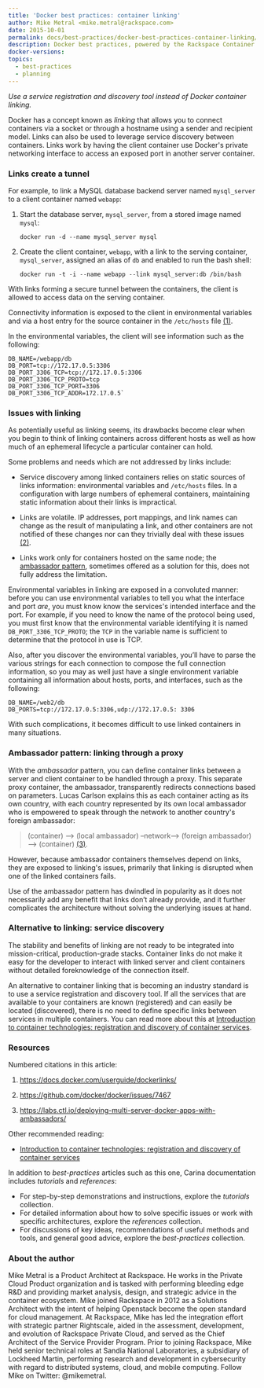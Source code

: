 ```yaml
---
title: 'Docker best practices: container linking'
author: Mike Metral <mike.metral@rackspace.com>
date: 2015-10-01
permalink: docs/best-practices/docker-best-practices-container-linking/
description: Docker best practices, powered by the Rackspace Container Service
docker-versions:
topics:
  - best-practices
  - planning
---
```


*Use a service registration and discovery tool instead of Docker container linking.*

Docker has a concept known as *linking* that allows you to connect
containers via a socket or through a hostname using a sender and
recipient model. Links can also be used to leverage service discovery
between containers. Links work by having the client
container use Docker's private networking interface to
access an exposed port in another server container.

### Links create a tunnel

For example, to link a MySQL database backend server named `mysql_server` to a client container named `webapp`:

1. Start the database server, `mysql_server`, from a stored image named `mysql`:

    `docker run -d --name mysql_server mysql`

2. Create the client container, `webapp`, with a link to the serving container, `mysql_server`,
   assigned an alias of `db` and enabled to run the bash shell:

    `docker run -t -i --name webapp --link mysql_server:db /bin/bash`

With links forming a secure tunnel between the containers,
the client is allowed to access data on the serving container.

Connectivity information is exposed to the client
in environmental variables and via a host entry for
the source container in the `/etc/hosts` file [(1)](#resources).

In the environmental variables, the client will see information
such as the following:

```
DB_NAME=/webapp/db
DB_PORT=tcp://172.17.0.5:3306
DB_PORT_3306_TCP=tcp://172.17.0.5:3306
DB_PORT_3306_TCP_PROTO=tcp
DB_PORT_3306_TCP_PORT=3306
DB_PORT_3306_TCP_ADDR=172.17.0.5`
```

### Issues with linking

As potentially useful as linking seems, its drawbacks become clear when you begin to think of linking
containers across different hosts as well as how much of an ephemeral
lifecycle a particular container can hold.

Some problems and needs which are not addressed by links include:

- Service discovery among linked containers relies on static sources of links information:
  environmental variables and `/etc/hosts` files.
  In a configuration with large numbers of ephemeral containers,
  maintaining static information about their links is impractical.

- Links are volatile. IP addresses, port mappings, and link names can
  change as the result of manipulating a link, and other containers
  are not notified of these changes nor can they trivially deal with
  these issues [(2)](#resources).

- Links work only for containers hosted on the same node;
  the [ambassador pattern](#ambassador), sometimes offered as a solution for this, does not fully address the limitation.

Environmental variables in linking are exposed in a convoluted manner:
before you can use environmental variables to tell you what the interface and port *are*,
you must know know the services's intended interface and the port.
For example, if you need
to know the name of the protocol being used, you must first know that the environmental variable identifying it is named
`DB_PORT_3306_TCP_PROTO`; the `TCP` in the variable name is sufficient to determine that the protocol in use is TCP.

Also, after you discover the environmental variables, you’ll have to
parse the various strings for each connection to compose the full
connection information, so you may as well just have a single
environment variable containing all information about hosts, ports, and interfaces,
such as the following:

```
DB_NAME=/web2/db
DB_PORTS=tcp://172.17.0.5:3306,udp://172.17.0.5: 3306
```

With such complications, it becomes difficult to use linked containers in
many situations.

<a name="ambassador"></a>
### Ambassador pattern: linking through a proxy

With the *ambassador* pattern, you can define container links
between a server and client container to be handled through a proxy. This separate proxy
container, the ambassador, transparently redirects connections based on parameters. Lucas Carlson explains this as each container acting as its own country, with each country represented by its own local ambassador who is empowered to speak through the network to another country's foreign ambassador:
>  (container) –> (local ambassador) –network–> (foreign ambassador) –> (container) [(3)](#resources).

However, because ambassador containers themselves depend on links, they
are exposed to linking's issues, primarily that linking is disrupted when one of the linked containers fails.

Use of the ambassador pattern has dwindled in popularity as it does not necessarily add any benefit
that links don’t already provide, and it further complicates the
architecture without solving the underlying issues at hand.

### Alternative to linking: service discovery

The stability and benefits of linking
are not ready to be integrated into
mission-critical, production-grade stacks.
Container links do not make it easy for the developer to
interact with linked server and client containers without detailed
foreknowledge of the connection itself.

An alternative to container linking that is becoming an industry standard is to use a
service registration and discovery tool. If all the services that are available to your containers are known (registered) and can easily be located (discovered), there is no need to define specific links between services in multiple containers. You can read more about this at
[Introduction to container technologies: registration and discovery of container services](/container-technologies-registration-discover/).

<a name="resources"></a>
### Resources

Numbered citations in this article:

1. <https://docs.docker.com/userguide/dockerlinks/>

2. <https://github.com/docker/docker/issues/7467>

3. <https://labs.ctl.io/deploying-multi-server-docker-apps-with-ambassadors/>

Other recommended reading:

- [Introduction to container technologies: registration and discovery of container services](/container-technologies-registration-discover/)

In addition to *best-practices* articles such as this one,
Carina documentation includes *tutorials* and *references*:

* For step-by-step demonstrations and instructions, explore the *tutorials* collection.
* For detailed information about how to solve specific issues or work with specific architectures,
  explore the *references* collection.
* For discussions of key ideas, recommendations of useful methods and tools, and
  general good advice, explore the *best-practices* collection.

### About the author

Mike Metral is a Product Architect at Rackspace. He works in the Private Cloud Product organization and is tasked with performing bleeding edge R&D and providing market analysis, design, and strategic advice in the container ecosystem. Mike joined Rackspace in 2012 as a Solutions Architect with the intent of helping Openstack become the open standard for cloud management. At Rackspace, Mike has led the integration effort with strategic partner Rightscale, aided in the assessment, development, and evolution of Rackspace Private Cloud, and served as the Chief Architect of the Service Provider Program. Prior to joining Rackspace, Mike held senior technical roles at Sandia National Laboratories, a subsidiary of Lockheed Martin, performing research and development in cybersecurity with regard to distributed systems, cloud, and mobile computing. Follow Mike on Twitter: @mikemetral.
